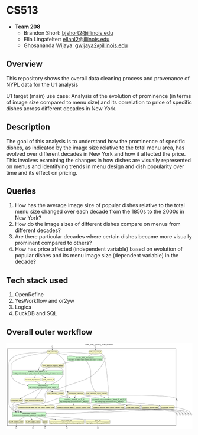 # **CS513**
* **Team 208**
  * Brandon Short: bjshort2@illinois.edu
  * Ella Lingafelter: ellanl2@illinois.edu
  * Ghosananda Wijaya: gwijaya2@illinois.edu

## Overview
This repository shows the overall data cleaning process and provenance of NYPL data for the U1 analysis

U1 target (main) use case: Analysis of the evolution of prominence (in terms of image size compared to menu size) and its correlation to price of specific dishes across different decades in New York.

## Description
The goal of this analysis is to understand how the prominence of specific dishes, as indicated by the image size relative to the total menu area, has evolved over different decades in New York and how it affected the price. This involves examining the changes in how dishes are visually represented on menus and identifying trends in menu design and dish popularity over time and its effect on pricing.

## Queries
1. How has the average image size of popular dishes relative to the total menu size changed over each decade from the 1850s to the 2000s in New York?
2. How do the image sizes of different dishes compare on menus from different decades?
3. Are there particular decades where certain dishes became more visually prominent compared to others?
4. How has price affected (independent variable) based on evolution of popular dishes and its menu image size (dependent variable) in the decade?

## Tech stack used
1. OpenRefine
2. YesWorkflow and or2yw
3. Logica
4. DuckDB and SQL

## Overall outer workflow 
![alt text](https://github.com/GhosanandaW/CS513/blob/main/supplementary_materials/Workflow%20Model/Overall%20Outer%20Workflow/workflow_model_outer_workflow_yesworkflow.png?raw=true)